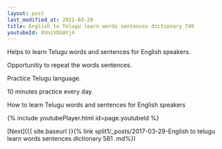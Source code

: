 ```yaml
---
layout: post
last_modified_at: 2021-03-29
title: English to Telugu learn words sentences dictionary 749 
youtubeId: 8VniVOGAYj4
---
```

 
 
Helps to learn Telugu words and sentences for English speakers.

Opportunitiy to repeat the words sentences. 

Practice Telugu language. 
 
10 minutes practice every day. 
 
How to learn Telugu words and sentences for English speakers 
 
{% include youtubePlayer.html id=page.youtubeId %}
 
 
[Next]({{ site.baseurl }}{% link  split1/_posts/2017-03-29-English to telugu learn words sentences dictionary 581 .md%})
 
